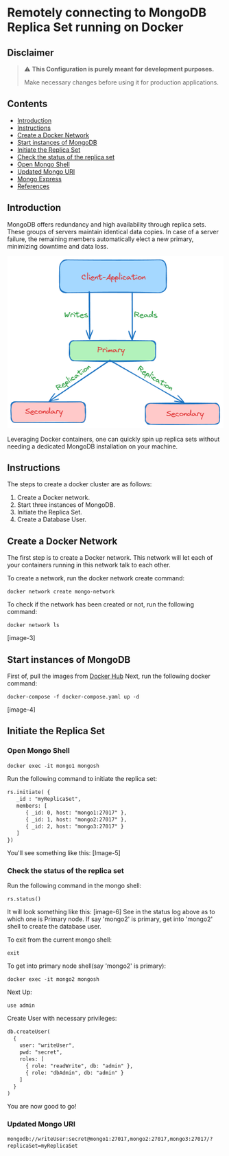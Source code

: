 # Remotely connecting to MongoDB Replica Set running on Docker

## Disclaimer
> :warning: **This Configuration is purely meant for development purposes.**
> 
> Make necessary changes before using it for production applications. 

## Contents
* [Introduction](#introduction)
* [Instructions](#instructions)
* [Create a Docker Network](#create-a-docker-network)
* [Start instances of MongoDB](#start-instances-of-mongodb)
* [Initiate the Replica Set](#initiate-the-replica-set)
* [Check the status of the replica set](#check-the-status-of-the-replica-set)
* [Open Mongo Shell](#open-mongo-shell)
* [Updated Mongo URI](#updated-mongo-uri)
* [Mongo Express](#mongo-express)
* [References](#references)


## Introduction
MongoDB offers redundancy and high availability through replica sets. These groups of servers maintain identical data copies. In case of a server failure, the remaining members automatically elect a new primary, minimizing downtime and data loss.

![MongoDB Cluster/Replica Set](./Assets/mongo-replica.png)

Leveraging Docker containers, one can quickly spin up replica sets without needing a dedicated MongoDB installation on your machine.


## Instructions
The steps to create a docker cluster are as follows:
  1. Create a Docker network.
  2. Start three instances of MongoDB.
  3. Initiate the Replica Set.
  4. Create a Database User.

## Create a Docker Network
The first step is to create a Docker network. This network will let each of your containers running in this network talk to each other.

To create a network, run the docker network create command:
```
docker network create mongo-network
```

To check if the network has been created or not, run the following command:
```
docker network ls
```
[image-3]


## Start instances of MongoDB
First of, pull the images from [Docker Hub](https://hub.docker.com/)
Next, run the following docker command:
```
docker-compose -f docker-compose.yaml up -d
```
[image-4]

## Initiate the Replica Set

### Open Mongo Shell
```
docker exec -it mongo1 mongosh
```
Run the following command to initiate the replica set:
```
rs.initiate( {
   _id : "myReplicaSet",
   members: [
      { _id: 0, host: "mongo1:27017" },
      { _id: 1, host: "mongo2:27017" },
      { _id: 2, host: "mongo3:27017" }
   ]
})
```

You'll see something like this:
[Image-5]

### Check the status of the replica set
Run the following command in the mongo shell:
```
rs.status()
```
It will look something like this:
[image-6]
See in the status log above as to which one is Primary node. If say 'mongo2' is primary, get into 'mongo2' shell to create the database user.

To exit from the current mongo shell:
```
exit
```

To get into primary node shell(say 'mongo2' is primary):
```
docker exec -it mongo2 mongosh
```
Next Up:
```
use admin
```
Create User with necessary privileges:
```
db.createUser(
  {
    user: "writeUser",
    pwd: "secret",
    roles: [
      { role: "readWrite", db: "admin" },
      { role: "dbAdmin", db: "admin" }
    ]
  }
)
```
You are now good to go!

### Updated Mongo URI
```
mongodb://writeUser:secret@mongo1:27017,mongo2:27017,mongo3:27017/?replicaSet=myReplicaSet
```
